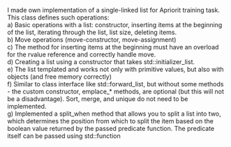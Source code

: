 I made own implementation of a single-linked list for Apriorit training task. <br />
This class defines such operations: <br />
a) Basic operations with a list: constructor, inserting items at the beginning of the list, iterating through the list, list size, deleting items. <br />
b) Move operations (move-constructor, move-assignment) <br />
c) The method for inserting items at the beginning must have an overload for the rvalue reference and correctly handle move. <br />
d) Creating a list using a constructor that takes std::initializer_list. <br />
e) The list templated and works not only with primitive values, but also with objects (and free memory correctly) <br />
f) Similar to class interface like std::forward_list, but without some methods - the custom constructor, emplace_* methods, are optional (but this will not be a disadvantage). Sort, merge, and unique do not need to be implemented.<br />
g) Implemented a split_when method that allows you to split a list into two, which determines the position from which to split the item based on the boolean value returned by the passed predicate function. The predicate itself can be passed using std::function <br />
